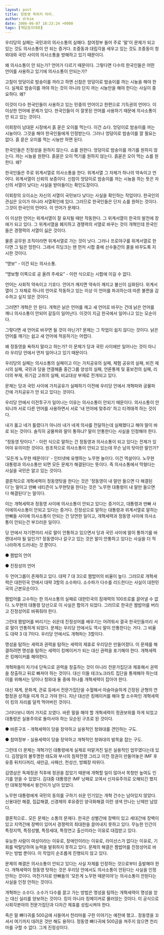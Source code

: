 ```yaml
---
layout: post
title: 정동영 욕하지 마라.
author: drkim
date: 2006-06-07 18:23:24 +0900
tags: [깨달음의대화]
---
```

우리당의 실패는 국민과의 의사소통의 실패다. 참여정부 들어 주로 '말'이 문제가 되고 있는 것도 의사소통이 안 되는 증거다. 조중동과 대립각을 세우고 있는 것도 조중동이 청와대와 국민 사이의 의사소통을 방해하고 있기 때문이다. 
  

  
왜 의사소통이 안 되는가? 언어가 다르기 때문이다. 그렇다면 다수의 한국인들은 어떤 언어를 사용하고 있기에 의사소통이 안되는가?
  

  
고참이 엉덩이로 밤송이를 까라고 하면 신참은 엉덩이로 밤송이를 까는 시늉을 해야 한다. 실제로 밤송이를 까야 하는 것이 아니라 단지 까는 시늉만을 해야 한다는 사실이 중요하다. 왜?
  

  
이것이 다수 한국인들이 사용하고 있는 민중의 언어이고 한편으로 기득권의 언어다. 이 이상한 언어에 문제가 있다. 한국인들이 이 잘못된 언어를 사용하기 때문에 의사소통이 안 되고 있는 것이다. 
  

  
이회창이 남대문 시장에서 흙 묻은 오이를 먹는다. 이건 쇼다. 엉덩이로 밤송이를 까는 시늉이다. 그것을 해야 한국인들에게 인정받는다. 그러나 엉덩이로 밤송이를 깔 필요는 없다. 흙 묻은 오이를 먹는 시늉만 하면 된다.
  

  
한국인들은 진정성을 원하지 않는다. 쇼를 원한다. 엉덩이로 밤송이를 까기를 원하지 않는다. 까는 시늉을 원한다. 흙묻은 오이 먹기를 원하지 않는다. 흙묻은 오이 먹는 쇼를 원한다. 왜?
  

  
한국인들은 주로 위계서열로 의사소통을 한다. 위계서열 그 자체가 하나의 약속이고 언어다. 위계서열이 신뢰의 보증이다. 신참이 엉덩이로 밤송이를 까는 시늉을 하는 뜻은 자신의 서열이 낮다는 사실을 받아들이는 확인도장이다. 
  

  
이회창의 오이쇼는 자신의 서열이 국민보다 낮다는 사실을 확인하는 작업이다. 한국인의 관심은 오이가 아니라 서열확인에 있다. 그러므로 한국인들은 단지 쇼를 원하는 것이다. 그것이 한국인의 언어다. 이 언어가 문제다. 
  

  
이 이상한 언어는 위계서열이 잘 유지될 때만 작동한다. 그 위계서열이 한국의 발전에 장애가 되고 있다. 그 위계서열을 폐지하고 경쟁력의 서열로 바꾸는 것이 개혁인데 한국인들은 경쟁력의 서열이 싫은 것이다. 
  

  
물론 공무원 조직이라면 위계서열로 가는 것이 낫다. 그러나 프로야구를 위계서열로 한다면 그 팀은 망한다. 그래서 히딩크는 맨 먼저 시합 중에 선수들간의 콜을 바꾸도록 지시한 것이다. 
  

  
“명보” - 이건 되는 의사소통.
  
“명보형 이쪽으로 공 올려 주세요” - 이런 식으로는 시합에 이길 수 없다. 
  

  
언어는 사회적 약속이고 기호다. 언어가 깨지면 약속이 깨지고 불신이 심화된다. 위계서열이 그 자체로 하나의 언어로 작동하고 있는 이상 이 언어를 파괴하는데 따른 불편을 감수하고 싶지 않은 것이다. 
  

  
그러면? 개혁은 안 된다. 개혁은 낡은 언어를 깨고 새 언어로 바꾸는 건데 낡은 언어를 깨니 의사소통이 안되어 갈등이 일어난다. 이것이 지금 한국에서 일어나고 있는 모순이다. 
  

  
그렇다면 새 언어로 바꾸면 될 것이 아닌가? 문제는 그 작업이 쉽지 않다는 것이다. 낡은 언어를 깨기는 쉽고 새 언어에 적응하기는 어렵다.
  

  
왜 정동영을 욕하지 말라고 하는가? 이 문제가 당과 국민 사이에만 일어나는 것이 아니라 우리당 안에서 먼저 일어나고 있기 때문이다.
  

  
우리당의 실패는 의사소통의 실패이고 이는 가치공유의 실패, 체험 공유의 실패, 비전 제시의 실패, 국민과 당을 연결해줄 중간그룹 양성의 실패, 언론통제 및 홍보전의 실패, 리더의 부재, 위기감 고취의 실패, 비교대상 부재로 전개되고 있다.
  

  
문제는 당과 국민 사이에 가치공유가 실패하기 이전에 우리당 안에서 개혁파와 궁물파 간에 가치공유가 안 되고 있다는 것이다.
  

  
우리당 안에서 이전투구가 일어나는 이유는 의사소통이 안되기 때문이다. 의사소통이 안되니까 서로 다른 언어를 사용하면서 서로 '내 언어에 맞추라' 하고 티격태격 하는 것이다. 
  

  
내가 옳고 네가 틀렸다가 아니라 내가 네게 의사를 전달하는데 실패했다고 해야 말이 바로 되는 것이다. 솔직히 궁물파와 말이 통하냐? 말이 안통한다는 사실을 인정해야 한다. 
  

  
“정동영 탓이다.” - 이런 식으로 말하는 건 정동영과 의사소통이 되고 있다는 전제가 있어야 유의미한 것이다. 원초적으로 의사소통이 안되고 있는데 무슨 남의 탓이란 말인가?
  

  
'모든게 노무현 때문이다' - 인터넷에 유행하는 노무현 놀이다. 이건 역설이다. 노무현 대통령과 의사소통만 되면 모든 문제가 해결된다는 뜻이다. 즉 의사소통에서 막혔다는 사실을 국민은 알고 있는 것이다.
  

  
결론적으로 개혁세력이 정동영탓을 한다는 것은 '정동영이 내 말만 들으면 다 해결된다'는 말이고 딴빠 네티즌이 노무현탓을 한다는 것은 '노무현 대통령이 내 말만 들으면 다 해결된다'는 말이다. 
  

  
이는 개혁세력과 정동영 사이에 의사소통이 안되고 있다는 증거이고, 대통령과 딴빠 사이에의사소통이 안되고 있다는 증거다. 진정성으로 말하는 대통령과 위계서열로 말하는 딴빠들 사이에 의사소통이 안되는 건 당연한 일이고, 개혁세력과 정동영 사이에 의사소통이 안되는건 부끄러운 일이다. 
  

  
당 안에서 자기편끼리 서로 말이 안통하고 있으면서 당과 국민 사이에 말이 통하기를 바랜대서야 될 일인가? 정동영이나 갈구고 있는 것은 말이 안통하고 있다는 사실을 더 적나라하게 드러내는 것 뿐이다. 
  

  
● 짬밥의 언어
  
● 진정성의 언어
  

  
두 언어그룹이 존재하고 있다. 대략 7 대 3으로 짬밥어의 비율이 높다. 그러므로 개혁세력은 대한민국 안에서 대략 3할의 소수파다. 소수파가 다수를 리드한다는 사실이 대한민국의 근본모순이다. 
  

  
짬밥어를 고수하는 한 의사소통의 실패로 대한민국의 잠재력의 100프로를 끌어낼 수 없다. 노무현의 대통령 당선으로 이 사실은 합의가 되었다. 그러므로 한국은 짬밥어를 버리고 진정성어로 바꿔줘야 한다. 
  

  
그런데 짬밥어를 버리기는 쉬운데 진정성어를 배우기는 어려워서 결국 한국인들끼리 서로 말이 안통하게 되었다. 문제는 우리당 안에서도 역시 말이 안통한다는 거다. 그 비율도 대략 3 대 7이다. 우리당 안에서도 개혁파는 3할이다. 
  

  
명성을 탐하는 세력과 권력을 탐하는 세력의 제휴로 우리당은 만들어졌다. 이 문제를 해결하려면 명성을 탐하는 세력이 킹메이커가 되는 대신 권력을 포기해야 한다. 개혁세력은 킹메이커를 해야한다. 
  

  
개혁파들이 자기네 단독으로 권력을 창출하는 것이 아니라 전문가집단과 제휴해서 권력을 창출하고 뒤로 빠져야 하는 것이다. 대신 이들 테크노크라트 집단을 통제해야 하는데 이를 위해서는 당이나 청와대 둘 중에 하나를 개혁세력이 잡아야 한다. 
  

  
대신 재계, 문화계, 관료 등에서 전문가집단을 수혈해서 아슬아슬하게 긴장된 균형의 연합정권 성격을 띠게 하고 가야 한다. 지난 대선은 킹메이커를 해야 할 소수파인 개혁세력이 킹의 자리를 덜컥 먹어버린 것이다. 
  

  
그러다보니 여러 가지로 꼬였다. 바른 말을 해야 할 개혁세력이 정권보위를 하게 되었고 대통령은 실용주의로 돌아서야 하는 모순된 구조로 된 것이다. 
  

  
● 바른구조 - 개혁세력이 당을 장악하고 실용적인 청와대를 견인하는 구도.
  
● 참여정부 - 실용세력이 당을 장악하고 개혁적인 청와대의 발목을 잡는 구도.
  

  
그런데 더 문제는 개혁가인 대통령에게 실제로 떠맡겨진 일은 실용적인 업무였다는데 있다. 김정일의 불투명한 태도와 부시의 침략전쟁 그리고 이전 정권이 만들어놓은 IMF 후유증 뒤치다꺼리, 새만금, 사패산, 천성산, 방폐장 따위다. 
  

  
김영삼은 독재정권 직후에 정권을 잡았기 때문에 개혁할 일이 많아서 목청만 높여도 인기를 얻을 수 있었다. 김대중 대통령은 IMF 낭패로 꼬여서 신자유주의로 오해되긴 했지만 대북정책에서 왕건이가 남아 있었다. 
  

  
노무현 대통령에게 국민의 동의를 구하기 쉬운 인기있는 개혁 건수는 남아있지 않았다. 신용대란 해결, 집값해결, 신경제의 후유증인 양극화해결 이런 생색 안나는 난제만 남았다.
  

  
결론적으로.. 모든 문제는 소통의 문제다. 한국은 성별간에 장벽이 있고 세대간에 장벽이 있고 지역간에 장벽이 있어서 경쟁력의 최대한을 끌어내지 못하고 있다. 무능한 인간이 특정지역, 특정성별, 특정세대, 특정연고 출신이라는 이유로 대접받고 있다. 
  

  
유능한 사람이 여성이라는 이유로, 장애인이라는 이유로, 라이선스가 없다는 이유로, 기회를 박탈당하여 능력을 발휘하지 못하고 있다. 문제의 해결은 짬밥어를 진정성어로 바꾸는 방법 뿐이다. 이 작업이 순조롭게 진행되지 않고 있다.
  

  
문제의 해결은 의사소통이 안되고 있다는 사실 자체를 인정하는 것으로부터 출발해야 한다. 개혁세력이 정동영 탓하는 것은 우리당 안에서도 의사소통이 안된다는 사실을 인정 안하는 것이다. 마찬가지로 딴빠들의 '모든게 노무현 때문이야'는 의사소통이 안된다는 사실을 인정 안하는 것이다. 
  

  
개혁파는 소수다. 소수가 다수를 끌고 가는 방법은 명성을 탐하는 개혁세력이 명성을 얻는 대신 실리를 양보하는 것이다. 킹이 아니라 킹메이커로 물러앉는 것이다. 이 공식으로 사회각분야의 전문가집단과 다자간 제휴를 성립시켜야 한다. 
  

  
죽은 말 뼈다귀를 500금에 사들여서 천리마를 구한 이야기는 예전에 했고.. 정동영을 꼬셔서 여기까지 데려온 것만 해도 용하다. 정동영 뼈다귀에 500금을 쳐주지 않으면 천리마를 구할 수 없다. 그게 진정성이다.